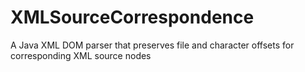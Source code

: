 # XMLSourceCorrespondence
A Java XML DOM parser that preserves file and character offsets for corresponding XML source nodes
